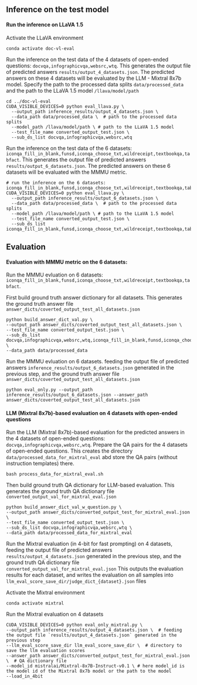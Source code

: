 
## Inference on the test model
#### Run the inference on LLaVA 1.5
Activate the LLaVA environment
```
conda activate doc-vl-eval
```
Run the inference on the test data of the 4 datasets of open-ended questions: `docvqa,infographicvqa,websrc,wtq`. This generates the output file of predicted answers `results/output_4_datasets.json`. 
The predicted answers on these 4 datasets will be evaluated by the LLM - Mixtral 8x7b model. Specify the path to the processed data splits `data/processed_data` and the path to the LLaVA 1.5 model `/llava/model/path`
```
cd ../doc-vl-eval
CUDA_VISIBLE_DEVICES=0 python eval_llava.py \
  --output_path inference_results/output_4_datasets.json \
  --data_path data/processed_data \  # path to the processed data splits
  --model_path /llava/model/path \ # path to the LLaVA 1.5 model
  --test_file_name converted_output_test.json \
  --sub_ds_list docvqa,infographicvqa,websrc,wtq
```
Run the inference on the test data of the 6 datasets: `iconqa_fill_in_blank,funsd,iconqa_choose_txt,wildreceipt,textbookqa,tabfact`. This generates the output file of predicted answers `results/output_6_datasets.json`.
The predicted answers on these 6 datasets will be evaluated with the MMMU metric.

```
# run the inference on the 6 datasets: iconqa_fill_in_blank,funsd,iconqa_choose_txt,wildreceipt,textbookqa,tabfact
CUDA_VISIBLE_DEVICES=0 python eval_llava.py \
  --output_path inference_results/output_6_datasets.json \
  --data_path data/processed_data \  # path to the processed data splits
  --model_path /llava/model/path \ # path to the LLaVA 1.5 model
  --test_file_name converted_output_test.json \
  --sub_ds_list iconqa_fill_in_blank,funsd,iconqa_choose_txt,wildreceipt,textbookqa,tabfact
```

## Evaluation
#### Evaluation with MMMU metric on the 6 datasets: 
Run the MMMU evluation on 6 datasets: `iconqa_fill_in_blank,funsd,iconqa_choose_txt,wildreceipt,textbookqa,tabfact`.

First build ground truth answer dictionary for all datasets. This generates the ground truth answer file `answer_dicts/coverted_output_test_all_datasets.json`
```
python build_answer_dict_val.py \
--output_path answer_dicts/coverted_output_test_all_datasets.json \
--test_file_name converted_output_test.json \
--sub_ds_list docvqa,infographicvqa,websrc,wtq,iconqa_fill_in_blank,funsd,iconqa_choose_txt,wildreceipt,textbookqa,tabfact \
--data_path data/processed_data
```
Run the MMMU evluation on 6 datasets. feeding the output file of predicted answers `inference_results/output_6_datasets.json` generated in the previous step, and the ground truth answer file `answer_dicts/coverted_output_test_all_datasets.json`
```
python eval_only.py --output_path inference_results/output_6_datasets.json --answer_path answer_dicts/coverted_output_test_all_datasets.json
```



#### LLM (Mixtral 8x7b)-based evaluation on 4 datasets with open-ended questions
Run the LLM (Mixtral 8x7b)-based evaluation for the predicted answers in the 4 datasets of open-ended questions: `docvqa,infographicvqa,websrc,wtq`.
Prepare the QA pairs for the 4 datasets of open-ended questions. This creates the directory `data/processed_data_for_mixtral_eval` abd store the QA pairs (without instruction templates) there.
```
bash process_data_for_mixtral_eval.sh
```

Then build ground truth QA dictionary for LLM-based evaluation. This generates the ground truth QA dictionary file `converted_output_val_for_mixtral_eval.json`
```
python build_answer_dict_val_w_question.py \
--output_path answer_dicts/converted_output_test_for_mixtral_eval.json \
--test_file_name converted_output_test.json \
--sub_ds_list docvqa,infographicvqa,websrc,wtq \
--data_path data/processed_data_for_mixtral_eval
```
Run the Mixtral evaluation (in 4-bit for fast prompting) on 4 datasets, feeding the output file of predicted answers `results/output_4_datasets.json` generated in the previous step, and the ground truth QA dictionary file `converted_output_val_for_mixtral_eval.json`
This outputs the evaluation results for each dataset, and writes the evaluation on all samples into `llm_eval_score_save_dir/judge_dict_{dataset}.json` files


Activate the Mixtral environment
```
conda activate mixtral
```
Run the Mixtral evaluation on 4 datasets
```
CUDA_VISIBLE_DEVICES=0 python eval_only_mixtral.py \
--output_path inference_results/output_4_datasets.json \  # feeding the output file `results/output_4_datasets.json` generated in the previous step
--llm_eval_score_save_dir llm_eval_score_save_dir \  # directory to save the llm evaluation scores
--answer_path answer_dicts/converted_output_test_for_mixtral_eval.json \  # QA dictionary file 
--model_id mistralai/Mixtral-8x7B-Instruct-v0.1 \ # here model_id is the model id of the Mixtral 8x7b model or the path to the model
--load_in_4bit
```